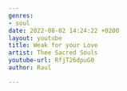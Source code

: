 ```yaml
---
genres:
- soul
date: 2022-08-02 14:24:22 +0200
layout: youtube
title: Weak for your Love
artist: Thee Sacred Souls
youtube-url: RfjT26dpuG0
author: Raul

---
```

